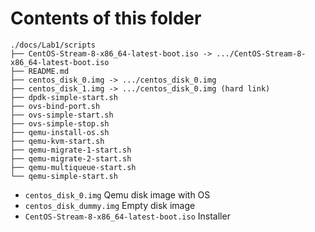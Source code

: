 # Contents of this folder

```text
./docs/Lab1/scripts
├── CentOS-Stream-8-x86_64-latest-boot.iso -> .../CentOS-Stream-8-x86_64-latest-boot.iso
├── README.md
├── centos_disk_0.img -> .../centos_disk_0.img
├── centos_disk_1.img -> .../centos_disk_0.img (hard link)
├── dpdk-simple-start.sh
├── ovs-bind-port.sh
├── ovs-simple-start.sh
├── ovs-simple-stop.sh
├── qemu-install-os.sh
├── qemu-kvm-start.sh
├── qemu-migrate-1-start.sh
├── qemu-migrate-2-start.sh
├── qemu-multiqueue-start.sh
└── qemu-simple-start.sh
```

- `centos_disk_0.img` Qemu disk image with OS
- `centos_disk_dummy.img` Empty disk image
- `CentOS-Stream-8-x86_64-latest-boot.iso` Installer
